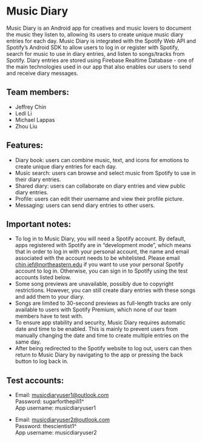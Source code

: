 # Music Diary

Music Diary is an Android app for creatives and music lovers to document the music they listen to,
allowing its users to create unique music diary entries for each day. Music Diary is integrated with
the Spotify Web API and Spotify’s Android SDK to allow users to log in or register with Spotify,
search for music to use in diary entries, and listen to songs/tracks from Spotify. Diary entries are
stored using Firebase Realtime Database - one of the main technologies used in our app that also 
enables our users to send and receive diary messages.

## Team members:

* Jeffrey Chin
* Ledi Li
* Michael Lappas
* Zhou Liu

## Features:

* Diary book: users can combine music, text, and icons for emotions to create unique diary entries
  for each day.
* Music search: users can browse and select music from Spotify to use in their diary entries.
* Shared diary: users can collaborate on diary entries and view public diary entries.
* Profile: users can edit their username and view their profile picture.
* Messaging: users can send diary entries to other users.

## Important notes:

* To log in to Music Diary, you will need a Spotify account. By default, apps registered with
  Spotify are in “development mode”, which means that in order to log in with your personal account,
  the name and email associated with the account needs to be whitelisted. Please email
  chin.jef@northeastern.edu if you want to use your personal Spotify account to log in. Otherwise,
  you can sign in to Spotify using the test accounts listed below.
* Some song previews are unavailable, possibly due to copyright restrictions. However, you can still
  create diary entries with these songs and add them to your diary.
* Songs are limited to 30-second previews as full-length tracks are only available to users with
  Spotify Premium, which none of our team members have to test with.
* To ensure app stability and security, Music Diary requires automatic date and time to be enabled.
  This is mainly to prevent users from manually changing the date and time to create multiple
  entries on the same day.
* After being redirected to the Spotify website to log out, users can then return to Music Diary by
  navigating to the app or pressing the back button to log back in.

## Test accounts:

* Email: musicdiaryuser1@outlook.com  
  Password: sugarforthepill1^  
  App username: musicdiaryuser1

* Email: musicdiaryuser2@outlook.com  
  Password: thescientist1^  
  App username: musicdiaryuser2
